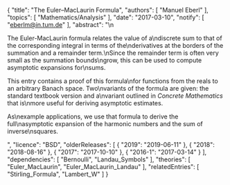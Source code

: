 {
    "title": "The Euler–MacLaurin Formula",
    "authors": [
        "Manuel Eberl"
    ],
    "topics": [
        "Mathematics/Analysis"
    ],
    "date": "2017-03-10",
    "notify": [
        "eberlm@in.tum.de"
    ],
    "abstract": "\n<p>The Euler-MacLaurin formula relates the value of a\ndiscrete sum to that of the corresponding integral in terms of the\nderivatives at the borders of the summation and a remainder term.\nSince the remainder term is often very small as the summation bounds\ngrow, this can be used to compute asymptotic expansions for\nsums.</p>  <p>This entry contains a proof of this formula\nfor functions from the reals to an arbitrary Banach space. Two\nvariants of the formula are given: the standard textbook version and a\nvariant outlined in <em>Concrete Mathematics</em> that is\nmore useful for deriving asymptotic estimates.</p>  <p>As\nexample applications, we use that formula to derive the full\nasymptotic expansion of the harmonic numbers and the sum of inverse\nsquares.</p>",
    "licence": "BSD",
    "olderReleases": [
        {
            "2019": "2019-06-11"
        },
        {
            "2018": "2018-08-16"
        },
        {
            "2017": "2017-10-10"
        },
        {
            "2016-1": "2017-03-14"
        }
    ],
    "dependencies": [
        "Bernoulli",
        "Landau_Symbols"
    ],
    "theories": [
        "Euler_MacLaurin",
        "Euler_MacLaurin_Landau"
    ],
    "relatedEntries": [
        "Stirling_Formula",
        "Lambert_W"
    ]
}